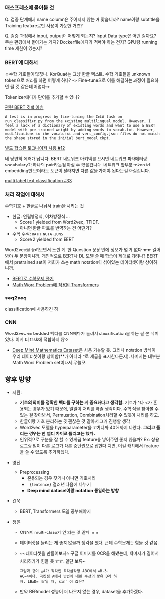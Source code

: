 ### 매스프레소에 물어볼 것

Q. 검증 단계에서 name column은 주어지지 않는 게 맞습니까? name이랑 subtitle을 Training feature로만 사용이 가능한 거죠?



Q. 검증 과정에서 input, output이 어떻게 되는지? Input Data type은 어떤 걸까요? 무슨 환경에서 돌아가는 거지? Dockerfile에다가 적어야 하는 건지? GPU랑 running time 제한이 있는지?



### BERT에 대해서

ㅇ수학 기호들이 많잖나. KorQuad는 그냥 한글 텍스트. 수학 기호들을 unknown token으로 처리를 하면 어떻게 하나? -> Fine-tune으로 이를 해결하는 과정이 필요하면 될 것 같은데 어렵다ㅠ 

Tokenizer에다가 단어를 추가할 수 있나?

[관련 BERT 깃헙 이슈](https://github.com/google-research/bert/issues/396)

```
A test is in progress by fine-tuning the CoLA task on run_classifier.py from the existing multilingual model. However, I feel a lack of a dictionary of existing words and want to use a BERT model with pre-trained weight by adding words to vocab.txt. However, modifications to the vocab.txt and vert_config.json files do not match the shape stored in the initial bert_model.ckpt.
```

[별도 학습된 토크나이저 사용 #12](https://github.com/SKTBrain/KoBERT/issues/12)

네 당연히 에러가 납니다. BERT 네트워크 아키텍를 보시면 네트워크 파라메터랑 vocabulary가 하나의 pair라는걸 아실 수 있을겁니다. 네트워크 앞부분 token id embedding만 보더라도 토큰이 달라지면 다른 값을 가져야 된다는걸 아실겁니다.

[multi label text classification #33](https://github.com/SKTBrain/KoBERT/issues/33)

### 처리 작업에 대해서

수학기호 + 한글로 나눠서 train을 시키는 것

* 한글: 연립방정식, 이차방정식 ... 
  * Score 1 yielded from Word2vec, TFIDF. 
  * 아니면 한글 파트를 번역하는 건 어떤가?
* 수학 수식: `MATH NOTATIONS` 
  * Score 2 yielded from BERT

Word2vec을 돌려보면서 느낀 게, 한 Question 문장 안에 정보가 몇 개 없다 ㅠㅠ 길어봐야 두 문장이니까. 개인적으로 BERT나 DL 모델 쓸 때 학습이 제대로 되려나? BERT에서 pretrained set이 저희가 쓰는 math notation이 섞여있는 데이터셋이랑 상이하니까.

* [BERT로 수학문제 풀기](https://www.semanticscholar.org/paper/KoTAB%3A-Korean-Template-Based-Arithmetic-Solver-with-Ki-Lee/67cc3898aa3e009a95df849464c0e3ba814ad294/figure/0)
* [Math Word Problem에 적용된 Transformers](https://colab.research.google.com/drive/1Zi9FOwcO_i-4FDQQGgMMfcZxZISpJNMT#scrollTo=e8XCNkxP8pKA)

### seq2seq

classification에 사용하긴 하

### CNN

Word2vec embedded 벡터를 CNN에다가 돌려서 classification을 하는 걸 본 적이 있다. 이게 더 task에 적합하지 않ㅇ

* [Deep Mind Mathematics Dataset](https://github.com/deepmind/mathematics_dataset)은 사용 가능할 듯. 그러나 notation 방식이 우리 데이터셋이랑 상이함(**가 아니라 ^로 제곱을 표시한다든지). 나머지는 대부분 Math Word Problem set이라서 무쓸모.

## 향후 방향

* 지환: 

  * **기호의 의미를 정확한 벡터를 구하는 게 중요하다고 생각함.** 기호가 ^나 <가 혼용되는 경우가 있기 때문에, 일일이 처리를 해줄 생각이다. 수학 식을 찾아볼 수 있는 걸 찾아봐서, Permutation, Combination처리할 수 있듯이 처리를 하고. 
  * 한글이랑 기호 분리하는 것 괜찮은 것 같아서 그거 진행할 생각
  * Word2vec 모델을 hyperparameter을 고치니까 40%까지 나왔다. **그리고 틀리는 경우는 한 챕터 차이로 틀리고는 했다.** 
  * 인위적으로 구분을 잘 할 수 있게끔 feature을 넣어주면 좋지 않을까? Ex: 상용로그랑 밑이 다른 로그가 다른 중단원으로 잡힌다 치면, 이걸 캐치해서 feature을 쓸 수 있도록 추가하겠다.

* 영진

  * Preprocessing
    * 혼용되는 경우 찾거나 아니면 기호처리
    * ` {Sentence}` 걸러낸 다음에 나누기
    * **Deep mind dataset이랑 notation 통일하는 방향**

* 건욱

  * BERT, Transformers 모델 공부해야지

* 정윤

  * CNN이 multi-class가 안 되는 것 같다 ㅠㅠ

  * 데이터셋을 늘리는 게 좋지 않을까 생각을 했다. 근데 수학문제는 힘들 것 같음.

  * ~~데이터셋을 만들어보자⭐️ 구글 이미지를 OCR을 해봤는데, 이미지가 길어서 처리하기가 힘들 듯 ㅠㅠ. 일단 보류~

    ```
    그림과 같이 △A가 직각인 직각삼각형 ABC에서 AB-3.
    AC=4이다. 꼭킷점 A에서 빗변에 내린 수선의 밭유 D라 하
    자. LBAD= 4r일 때, sinr 이 값은?
    ```

  * 만약 BERmodel 성능이 더 나오지 않는 경우, dataset을 추가하겠다. 

